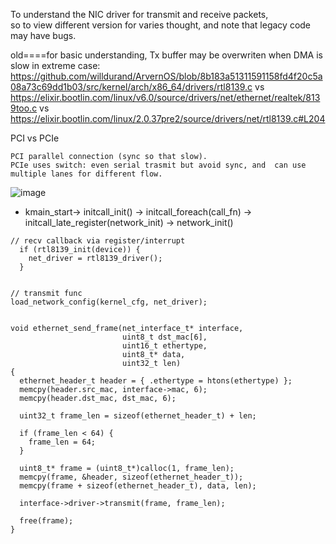 To understand the NIC driver for transmit and receive packets,   
so to view different version for varies thought, and note that legacy code  may have bugs.


old====for basic understanding, Tx buffer may be overwriten when DMA is slow in extreme case:
https://github.com/willdurand/ArvernOS/blob/8b183a51311591158fd4f20c5a08a73c69dd1b03/src/kernel/arch/x86_64/drivers/rtl8139.c
vs
https://elixir.bootlin.com/linux/v6.0/source/drivers/net/ethernet/realtek/8139too.c
vs
https://elixir.bootlin.com/linux/2.0.37pre2/source/drivers/net/rtl8139.c#L204

PCI vs PCIe  
```
PCI parallel connection (sync so that slow).  
PCIe uses switch: even serial trasmit but avoid sync, and  can use multiple lanes for different flow.
```
![image](https://github.com/upempty/pynote/assets/52414719/b80c8559-fd91-460a-9142-5a056e71d3db)

- kmain_start-> initcall_init() -> initcall_foreach(call_fn) -> initcall_late_register(network_init) -> network_init()

```
// recv callback via register/interrupt
  if (rtl8139_init(device)) {
    net_driver = rtl8139_driver();
  }


// transmit func
load_network_config(kernel_cfg, net_driver);


void ethernet_send_frame(net_interface_t* interface,
                         uint8_t dst_mac[6],
                         uint16_t ethertype,
                         uint8_t* data,
                         uint32_t len)
{
  ethernet_header_t header = { .ethertype = htons(ethertype) };
  memcpy(header.src_mac, interface->mac, 6);
  memcpy(header.dst_mac, dst_mac, 6);

  uint32_t frame_len = sizeof(ethernet_header_t) + len;

  if (frame_len < 64) {
    frame_len = 64;
  }

  uint8_t* frame = (uint8_t*)calloc(1, frame_len);
  memcpy(frame, &header, sizeof(ethernet_header_t));
  memcpy(frame + sizeof(ethernet_header_t), data, len);

  interface->driver->transmit(frame, frame_len);

  free(frame);
}
```
